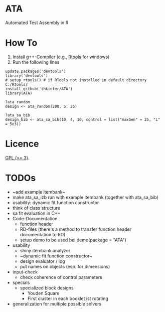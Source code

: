 # ATA
Automated Test Assembly in R

# How To

1. Install g++-Compiler (e.g., 
[Rtools](https://cran.r-project.org/bin/windows/Rtools/) for windows)
2. Run the following lines

```{r}
update.packages('devtools')
library('devtools')
# setup_rtools() # if RTools not installed in default directory C:/Rtools/
install_github('thkiefer/ATA')
library(ATA)

?ata_random
design <- ata_random(200, 5, 25) 

?ata_sa_bib
design_bib <- ata_sa_bib(10, 4, 10, control = list("maxGen" = 25, "L" = 5e3))
``` 

# Licence

[GPL (>= 3)](http://www.gnu.org/licenses/gpl-3.0.en.html).

# TODOs

* ~add example itembank~
* make ata_sa_izb run with example itembank (together with ata_sa_bib)
* usability: dynamic fit function constructor
* think of class structure
* sa fit evaluation in C++
* Code-Documentation
    + function header
    + RD-files (there's a method to transfer function header documentation to 
    RD) 
    + setup demo to be used bei demo(package = "ATA")
* usability
    + shiny itembank analyzer
    + ~dynamic fit function constructor~
    + design evaluator / log
    + put names on objects (esp. for dimensions)
* input-check
    + check coherence of control parameters
* specials
    + specialized block designs
        - Youden Square
        - First cluster in each booklet ist rotating
* generalization for multiple possible solvers